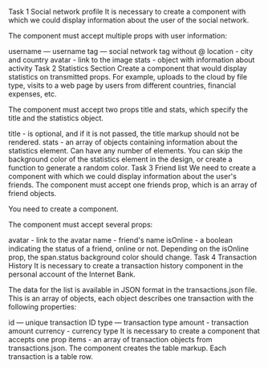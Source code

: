 Task 1
Social network profile
It is necessary to create a component with which we could display information about the user of the social network.

The component must accept multiple props with user information:

username — username
tag — social network tag without @
location - city and country
avatar - link to the image
stats - object with information about activity
Task 2
Statistics Section
Create a component that would display statistics on transmitted props. For example, uploads to the cloud by file type, visits to a web page by users from different countries, financial expenses, etc.

The component must accept two props title and stats, which specify the title and the statistics object.

title - is optional, and if it is not passed, the
title markup should not be rendered.
stats - an array of objects containing information about the statistics element. Can have any number of elements.
You can skip the background color of the statistics element in the design, or create a function to generate a random color.
Task 3
Friend list
We need to create a component with which we could display information about the user's friends. The component must accept one friends prop, which is an array of friend objects.

You need to create a component.

The component must accept several props:

avatar - link to the avatar
name - friend's name
isOnline - a boolean indicating the status of a friend, online or not. Depending on the isOnline prop, the span.status background color should change.
Task 4
Transaction History
It is necessary to create a transaction history component in the personal account of the Internet Bank.

The data for the list is available in JSON format in the transactions.json file. This is an array of objects, each object describes one transaction with the following properties:

id — unique transaction ID
type — transaction type
amount - transaction amount
currency - currency type
It is necessary to create a component that accepts one prop items - an array of transaction objects from transactions.json. The component creates the table markup. Each transaction is a table row.
